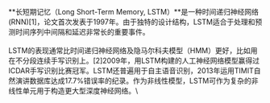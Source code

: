 **长短期记忆（Long Short-Term Memory,
LSTM）**是一种时间递归神经网络(RNN)\[1\]，论文首次发表于1997年。由于独特的设计结构，LSTM适合于处理和预测时间序列中间隔和延迟非常长的重要事件。\
\
LSTM的表现通常比时间递归神经网络及隐马尔科夫模型（HMM）更好，比如用在不分段连续手写识别上。\[2\]2009年，用LSTM构建的人工神经网络模型赢得过ICDAR手写识别比赛冠军。LSTM还普遍用于自主语音识别，2013年运用TIMIT自然演讲数据库达成17.7%错误率的纪录。作为非线性模型，LSTM可作为复杂的非线性单元用于构造更大型深度神经网络。\
